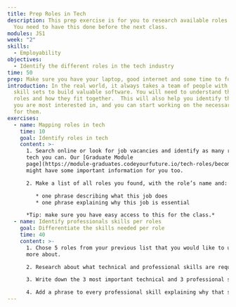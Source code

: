 ```yaml
---
title: Prep Roles in Tech
description: This prep exercise is for you to research available roles in tech.
  You need to have this done before the next class.
modules: JS1
week: "2"
skills:
  - Employability
objectives:
  - Identify the different roles in the tech industry
time: 50
prep: Make sure you have your laptop, good internet and some time to focus
introduction: In the real world, it always takes a team of people with different
  skill sets to build valuable software. You will need to understand the typical
  roles and how they fit together.  This will also help you identify the ones
  you are most interested in, and you can start working on the necessary skills
  for them.
exercises:
  - name: Mapping roles in tech
    time: 10
    goal: Identify roles in tech
    content: >-
      1. Search online or look for job vacancies and identify as many roles in
      tech you can. Our [Graduate Module
      page](https://module-graduates.codeyourfuture.io/tech-roles/becoming-a-tech-role)
      might have some important information for you too.

      2. Make a list of all roles you found, with the role’s name and:

         * one phrase describing what this job does
         * one phrase explaining why this job is essential

      *Tip: make sure you have easy access to this for the class.*
  - name: Identify professionals skills per roles
    goal: Differentiate the skills needed per role
    time: 40
    content: >-
      1. Chose 5 roles from your previous list that you would like to understand
      more about.

      2. Research about what technical and professional skills are required for each role.

      3. Write down the 3 most important technical and 3 professional skills for this role. Tip: Think about what makes this role different from another?

      4. Add a phrase to every professional skill explaining why that skills is important for this specific role. Consider that you might have the same skill for two roles, but the explanation of this skills need should not be the same.
---
```

